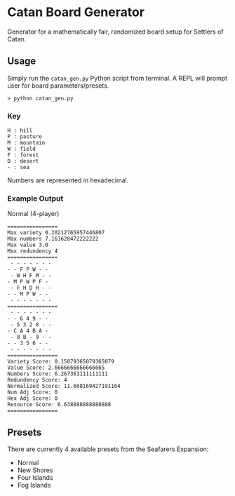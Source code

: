 # Catan Board Generator
Generator for a mathematically fair, randomized board setup for Settlers of Catan.

## Usage

Simply run the `catan_gen.py` Python script from terminal.  A REPL will prompt user for board parameters/presets.

`> python catan_gen.py`

### Key

```
H : hill
P : pasture
M : mountain
W : field
F : forest
D : desert
- : sea
```

Numbers are represented in hexadecimal.

### Example Output

Normal (4-player)
```
================
Max variety 0.20212765957446807
Max numbers 7.163628472222222
Max value 3.0
Max redundency 4
================
 - - - - - - -
- - F P W - -
 - W H F M - -
- M P W P F -
 - F H D H - -
- - M P W - -
 - - - - - - -
================
 - - - - - - -
- - 6 4 9 - -
 - 5 3 2 8 - -
- C A 4 B A -
 - 8 B - 9 - -
- - 3 5 6 - -
 - - - - - - -
================
Variety Score: 0.15079365079365079
Value Score: 2.6666666666666665
Numbers Score: 6.267361111111111
Redundency Score: 4
Normalized Score: 11.608169427191164
Num Adj Score: 0
Hex Adj Score: 0
Resource Score: 6.638888888888888
================
```

## Presets

There are currently 4 available presets from the Seafarers Expansion:
- Normal
- New Shores
- Four Islands
- Fog Islands
